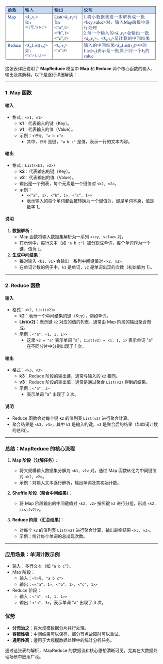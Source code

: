 ![alt text](image-5.png)

这张表详细说明了 **MapReduce** 模型中 **Map** 和 **Reduce** 两个核心函数的输入、输出及其解释。以下是逐行详细解读：

---

### **1. Map 函数**

#### 输入

- 格式：`<k1, v1>`
  - **k1**：代表输入的键（Key）。
  - **v1**：代表输入的值（Value）。
  - 示例：`<行号, "a b c">`  
    - 其中，`行号` 是键，`"a b c"` 是值，表示一行的文本内容。

#### 输出

- 格式：`List(<k2, v2>)`
  - **k2**：代表输出的键（Key）。
  - **v2**：代表输出的值（Value）。
  - 输出是一个列表，每个元素是一个键值对 `<k2, v2>`。
  - 示例：
    - `<<“a”, 1>, <“b”, 1>, <“c”, 1>>`
    - 表示输入的每个单词都会被转换为一个键值对，键是单词本身，值是数字 1。

#### 说明

1. **数据解析**：
   - Map 函数将输入数据集解析为一系列 `<key, value>` 对。
   - 在示例中，每行文本（如 `"a b c"`）被分割成单词，每个单词作为一个键，值为 `1`。
2. **生成中间结果**：
   - 每对输入 `<k1, v1>` 会输出一系列中间键值对 `<k2, v2>`。
   - 在单词计数的例子中，`k2` 是单词，`v2` 是单词出现的次数（初始值为 1）。

---

### **2. Reduce 函数**

#### 输入

- 格式：`<k2, List(v2)>`
  - **k2**：表示一个中间结果的键（Key），例如单词。
  - **List(v2)**：表示键 `k2` 对应的值的列表，通常由 Map 阶段的输出聚合而成。
  - 示例：`<"a", <1, 1, 1>>`
    - 这里 `k2 = "a"` 表示单词 "a"，`List(v2) = <1, 1, 1>` 表示单词 "a" 在不同分片中分别出现了 1 次。

#### 输出

- 格式：`<k3, v3>`
  - **k3**：Reduce 阶段的输出键，通常与输入的 `k2` 相同。
  - **v3**：Reduce 阶段的输出值，通常是通过聚合 `List(v2)` 得到的结果。
  - 示例：`<"a", 3>`
    - 表示单词 "a" 出现了 3 次。

#### 说明

- Reduce 函数会对每个键 `k2` 的值列表 `List(v2)` 进行聚合计算。
- 聚合结果是 `<k3, v3>`，其中 `k3` 是输入的键，`v3` 是聚合后的结果（如单词计数的总和）。

---

### **总结：MapReduce 的核心流程**

1. **Map 阶段（分解任务）**：
   - 将大规模输入数据集分解为 `<k1, v1>` 对，通过 Map 函数转化为中间键值对 `<k2, v2>`。
   - 示例：对输入文本逐行解析，输出单词及其初始计数。

2. **Shuffle 阶段（聚合中间结果）**：
   - 将 Map 阶段输出的中间键值对 `<k2, v2>` 按照键 `k2` 进行分组，形成 `<k2, List(v2)>`。

3. **Reduce 阶段（汇总结果）**：
   - 对每个 `k2` 的值列表 `List(v2)` 进行聚合计算，输出最终结果 `<k3, v3>`。
   - 示例：统计每个单词的总出现次数。

---

### **应用场景：单词计数示例**

- 输入：多行文本（如 `“a b c”`）。
- Map 阶段：
  - 输入：`<行号, "a b c">`
  - 输出：`<<“a”, 1>, <“b”, 1>, <“c”, 1>>`
- Reduce 阶段：
  - 输入：`<"a", <1, 1, 1>>`
  - 输出：`<"a", 3>`，表示单词 "a" 出现了 3 次。

### **优势**

- **分而治之**：将大规模数据分片并行处理。
- **容错性强**：中间结果可以保存，部分节点故障时可以重试。
- **通用性高**：适用于大规模数据处理中的统计分析任务。

通过这张表的解析，MapReduce 的数据流和核心思想清晰可见，尤其在大数据处理场景中应用广泛。
